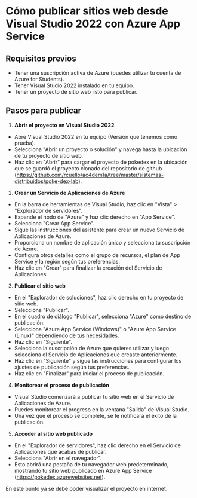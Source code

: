 # Cómo publicar sitios web desde Visual Studio 2022 con Azure App Service

## Requisitos previos

- Tener una suscripción activa de Azure (puedes utilizar tu cuenta de Azure for Students).
- Tener Visual Studio 2022 instalado en tu equipo.
- Tener un proyecto de sitio web listo para publicar.

## Pasos para publicar

1. **Abrir el proyecto en Visual Studio 2022**
  - Abre Visual Studio 2022 en tu equipo (Versión que tenemos como prueba).
  - Selecciona "Abrir un proyecto o solución" y navega hasta la ubicación de tu proyecto de sitio web.
  - Haz clic en "Abrir" para cargar el proyecto de pokedex en la ubicación que se guardó el proyecto clonado del repositorio de github (https://github.com/rcuello/ac4dem1a/tree/master/sistemas-distribuidos/poke-dex-lab).

2. **Crear un Servicio de Aplicaciones de Azure**
  - En la barra de herramientas de Visual Studio, haz clic en "Vista" > "Explorador de servidores".
  - Expande el nodo de "Azure" y haz clic derecho en "App Service".
  - Selecciona "Crear App Service".
  - Sigue las instrucciones del asistente para crear un nuevo Servicio de Aplicaciones de Azure.
  - Proporciona un nombre de aplicación único y selecciona tu suscripción de Azure.
  - Configura otros detalles como el grupo de recursos, el plan de App Service y la región según tus preferencias.
  - Haz clic en "Crear" para finalizar la creación del Servicio de Aplicaciones.

3. **Publicar el sitio web**
  - En el "Explorador de soluciones", haz clic derecho en tu proyecto de sitio web.
  - Selecciona "Publicar".
  - En el cuadro de diálogo "Publicar", selecciona "Azure" como destino de publicación.
  - Selecciona "Azure App Service (Windows)" o "Azure App Service (Linux)" dependiendo de tus necesidades.
  - Haz clic en "Siguiente".
  - Selecciona la suscripción de Azure que quieres utilizar y luego selecciona el Servicio de Aplicaciones que creaste anteriormente.
  - Haz clic en "Siguiente" y sigue las instrucciones para configurar los ajustes de publicación según tus preferencias.
  - Haz clic en "Finalizar" para iniciar el proceso de publicación.

4. **Monitorear el proceso de publicación**
  - Visual Studio comenzará a publicar tu sitio web en el Servicio de Aplicaciones de Azure.
  - Puedes monitorear el progreso en la ventana "Salida" de Visual Studio.
  - Una vez que el proceso se complete, se te notificará el éxito de la publicación.

5. **Acceder al sitio web publicado**
  - En el "Explorador de servidores", haz clic derecho en el Servicio de Aplicaciones que acabas de publicar.
  - Selecciona "Abrir en el navegador".
  - Esto abrirá una pestaña de tu navegador web predeterminado, mostrando tu sitio web publicado en Azure App Service (https://pokedex.azurewebsites.net).

En este punto ya se debe poder visualizar el proyecto en internet.
